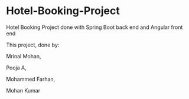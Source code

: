 # Hotel-Booking-Project
Hotel Booking Project done with Spring Boot back end and Angular front end

This project, done by:

Mrinal Mohan,

Pooja A,

Mohammed Farhan,

Mohan Kumar
